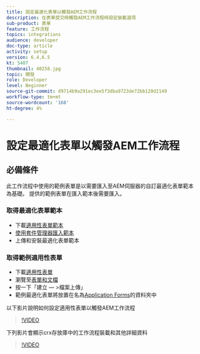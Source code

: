 ```yaml
---
title: 設定最適化表單以觸發AEM工作流程
description: 在表單提交時觸發AEM工作流程時設定裝載選項
sub-product: 表單
feature: 工作流程
topics: integrations
audience: developer
doc-type: article
activity: setup
version: 6.4,6.5
kt: 5407
thumbnail: 40258.jpg
topic: 開發
role: Developer
level: Beginner
source-git-commit: d9714b9a291ec3ee5f3dba9723de72bb120d2149
workflow-type: tm+mt
source-wordcount: '168'
ht-degree: 4%

---
```



# 設定最適化表單以觸發AEM工作流程

## 必備條件

此工作流程中使用的範例表單是以需要匯入至AEM伺服器的自訂最適化表單範本為基礎。 提供的範例表單在匯入範本後需要匯入。

### 取得最適化表單範本

* 下載[適用性表單範本](assets/af-form-template.zip)
* [使用套件管理器匯入範本](http://localhost:4502/crx/packmgr/index.jsp)
* 上傳和安裝最適化表單範本

### 取得範例適用性表單

* 下載[適用性表單](assets/peak-application-form.zip)
* 瀏覽至[表單和文檔](http://localhost:4502/aem/forms.html/content/dam/formsanddocuments)
* 按一下「建立 — >檔案上傳」
* 範例最適化表單將放置在名為[Application Forms](http://localhost:4502/aem/forms.html/content/dam/formsanddocuments/applicationforms)的資料夾中

以下影片說明如何設定適用性表單以觸發AEM工作流程
>[!VIDEO](https://video.tv.adobe.com/v/40258/?quality=9&learn=on)

下列影片會顯示crx存放庫中的工作流程裝載和其他詳細資料

>[!VIDEO](https://video.tv.adobe.com/v/40259/?quality=9&learn=on)


